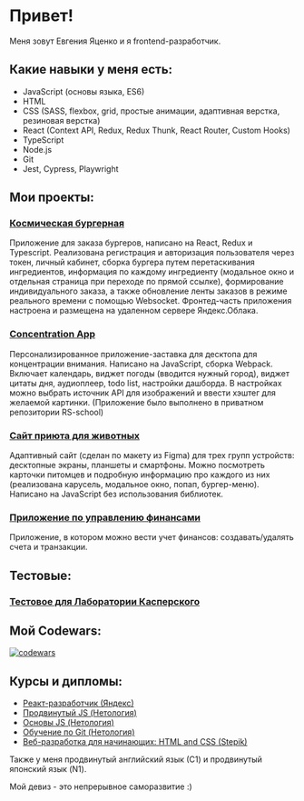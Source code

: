 # Привет!

Меня зовут Евгения Яценко и я frontend-разработчик.

## Какие навыки у меня есть:

- JavaScript (основы языка, ES6)
- HTML
- CSS (SASS, flexbox, grid, простые анимации, адаптивная верстка, резиновая верстка)
- React (Context API, Redux, Redux Thunk, React Router, Custom Hooks)
- TypeScript
- Node.js
- Git
- Jest, Cypress, Playwright

## Мои проекты:

### [Космическая бургерная](https://github.com/Jenyadio/react-burger)

Приложение для заказа бургеров, написано на React, Redux и Typescript. Реализована регистрация и авторизация пользователя через токен, личный кабинет, сборка бургера путем перетаскивания ингредиентов, информация по каждому ингредиенту (модальное окно и отдельная страница при переходе по прямой ссылке), формирование индивидуального заказа, а также обновление ленты заказов в режиме реального времени с помощью Websocket. Фронтед-часть приложения настроена и размещена на удаленном сервере Яндекс.Облака.

### [Concentration App](https://jenyadio-concentration.netlify.app/)

Персонализированное приложение-заставка для десктопа для концентрации внимания. Написано на JavaScript, сборка Webpack. Включает календарь, виджет погоды (вводится нужный город), виджет цитаты дня, аудиоплеер, todo list, настройки дашборда. В настройках можно выбрать источник API для изображений и ввести хэштег для желаемой картинки.
(Приложение было выполнено в приватном репозитории RS-school)

### [Сайт приюта для животных](https://rolling-scopes-school.github.io/jenyadio-JSFE2023Q1/shelter/pages/main/)

Адаптивный сайт (сделан по макету из Figma) для трех групп устройств: десктопные экраны, планшеты и смартфоны. Можно посмотреть карточки питомцев и подробную информацию про каждого из них (реализована карусель, модальное окно, попап, бургер-меню). Написано на JavaScript без использования библиотек.

### [Приложение по управлению финансами](https://github.com/Jenyadio/bhj-diploma)

Приложение, в котором можно вести учет финансов: создавать/удалять счета и транзакции.

## Тестовые:

### [Тестовое для Лаборатории Касперского](https://github.com/Jenyadio/Kaspersky-test)

## Мой Codewars:

[![codewars](https://www.codewars.com/users/Jenyadio/badges/large)](https://www.codewars.com/users/username)

## Курсы и дипломы:

- [Реакт-разработчик (Яндекс)](https://github.com/Jenyadio/my-resume/blob/main/public/React-yandex.png)
- [Продвинутый JS (Нетология)](https://github.com/Jenyadio/my-resume/blob/main/public/JS-advanced.png)
- [Основы JS (Нетология)](https://github.com/Jenyadio/my-resume/blob/main/public/JS-beginner.png)
- [Обучение по Git (Нетология)](https://github.com/Jenyadio/my-resume/blob/main/public/Git.png)
- [Веб-разработка для начинающих: HTML and CSS (Stepik)](https://github.com/Jenyadio/my-resume/blob/main/public/stepik.png)

Также у меня продвинутый английский язык (С1) и продвинутый японский язык (N1).

Мой девиз - это непрерывное саморазвитие :)
